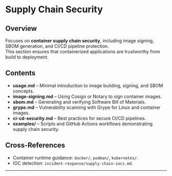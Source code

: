 # Supply Chain Security

## Overview
Focuses on **container supply chain security**, including image signing, SBOM generation, and CI/CD pipeline protection.  
This section ensures that containerized applications are trustworthy from build to deployment.

## Contents
- **usage.md** – Minimal introduction to image building, signing, and SBOM concepts.  
- **image-signing.md** – Using Cosign or Notary to sign container images.  
- **sbom.md** – Generating and verifying Software Bill of Materials.  
- **grype.md** – Vulnerability scanning with Grype for Linux and container images.  
- **ci-cd-security.md** – Best practices for secure CI/CD pipelines.  
- **examples/** – Scripts and GitHub Actions workflows demonstrating supply chain security.  

## Cross-References
- Container runtime guidance: `docker/`, `podman/`, `kubernetes/`.
- IOC detection: `incident-response/supply-chain-iocs.md`.

---
